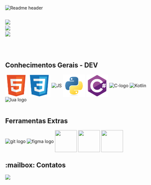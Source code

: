 <img src="https://readme-typing-svg.demolab.com?font=Fira+Code&weight=600&size=25&duration=3000&pause=503&color=7000FF&center=true&vCenter=true&random=false&width=435&lines=Ol%C3%A1+me+chamo+Gabriel.;Este+%C3%A9+meu+perfil+!" alt="Readme header">

##

<div>
  <img height="180em" src="https://github-readme-stats.vercel.app/api?username=GabrielSelvenca&theme=blueberry&show_icons=true&hide_border=true&count_private=true"/>
</div>
<div>
  <img height="180em" src="https://github-readme-streak-stats.herokuapp.com/?user=GabrielSelvenca&theme=blueberry&hide_border=true"/>
</div>
<div>
  <img height="180em" src="https://github-readme-stats.vercel.app/api/top-langs/?username=GabrielSelvenca&theme=blueberry&show_icons=true&hide_border=true&layout=compact"/>
</div>

##

<div style="display: inline_block" background-color: #fff; padding: 20px; border-radius: 12px;><br>
  <h2>Conhecimentos Gerais - DEV</h2>
  <img align="center" alt="HTML" height="70" width="70" src="https://raw.githubusercontent.com/devicons/devicon/master/icons/html5/html5-original.svg">
  <img align="center" alt="CSS" height="70" width="70" src="https://raw.githubusercontent.com/devicons/devicon/master/icons/css3/css3-original.svg">
  <img align="center" alt="JS" height="70" width="70" src="https://cdn.jsdelivr.net/gh/devicons/devicon@latest/icons/javascript/javascript-plain.svg" />
  <img align="center" alt="Python" height="70" width="70" src="https://raw.githubusercontent.com/devicons/devicon/master/icons/python/python-original.svg">
  <img align="center" alt="Csharp" height="70" width="70" src="https://raw.githubusercontent.com/devicons/devicon/master/icons/csharp/csharp-original.svg">
  <img align="center" alt="C-logo" height="70" width="70" src="https://cdn.jsdelivr.net/gh/devicons/devicon@latest/icons/c/c-original.svg">
  <img align="center" alt="Kotlin" height="70" width="70" src="https://cdn.jsdelivr.net/gh/devicons/devicon@latest/icons/kotlin/kotlin-plain-wordmark.svg" />
  <img align="center" alt="lua logo" height="70" width="70" src="https://cdn.jsdelivr.net/gh/devicons/devicon@latest/icons/lua/lua-original.svg"/>
</div>

<div style="display: inline_block"><br>
  <h2>Ferramentas Extras</h2>
  <img align="center" alt="git logo" height="70" width="70" src="https://cdn.simpleicons.org/git/F05032"/>
  <img align="center" alt="figma logo" height="70" width="70" src="https://cdn.jsdelivr.net/gh/devicons/devicon/icons/figma/figma-original.svg"/>
  <img align="center" height="70" width="70" src="https://cdn.jsdelivr.net/gh/devicons/devicon@latest/icons/maya/maya-original-wordmark.svg" />
  <img align="center" height="70" width="70" src="https://cdn.jsdelivr.net/gh/devicons/devicon@latest/icons/photoshop/photoshop-original.svg" />
  <img align="center" height="70" width="70" src="https://cdn.jsdelivr.net/gh/devicons/devicon@latest/icons/unity/unity-original.svg" />
</div>

##

<div>
  <h2>:mailbox: Contatos</h2>
  <a href="https://www.linkedin.com/in/gabriel-selvenca-05622628b/" target="_blank"><img src="https://img.shields.io/badge/-LinkedIn-%230077B5?style=for-the-badge&logo=linkedin&logoColor=white" target="_blank"></a>
 
</div>
